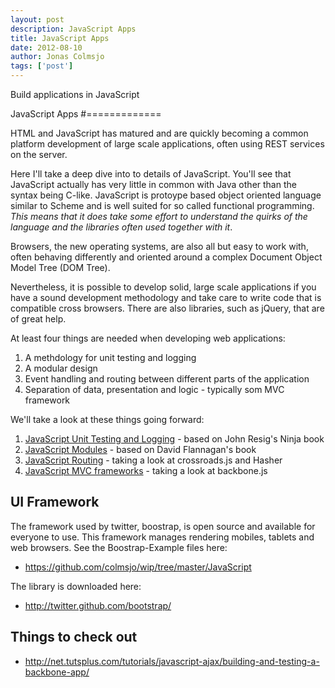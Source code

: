 ```yaml
---
layout: post
description: JavaScript Apps
title: JavaScript Apps
date: 2012-08-10
author: Jonas Colmsjo
tags: ['post']
---
```


Build applications in JavaScript





JavaScript Apps
#=============

HTML and JavaScript has matured and are quickly becoming a common platform development of large scale applications, often using REST services on the server.

Here I'll take a deep dive into to details of JavaScript. You'll see that JavaScript actually has very little in common with Java other than the syntax being  C-like. JavaScript is protoype based object oriented language similar to Scheme and is well suited for so called functional programming. _This means that it does take some effort to understand the quirks of the language and the libraries often used together with it_.

Browsers, the new operating systems, are also all but easy to work with, often behaving differently and oriented around a complex Document Object Model Tree (DOM Tree).

Nevertheless, it is possible to develop solid, large scale applications if you have a sound development methodology and take care to write code that is compatible cross browsers. There are also libraries, such as jQuery, that are of great help.

At least four things are needed when developing web applications:

1. A methdology for unit testing and logging 
1. A modular design
1. Event handling and routing between different parts of the application
1. Separation of data, presentation and logic - typically som MVC framework

We'll take a look at these things going forward:

1. [JavaScript Unit Testing and Logging](JavaScript_Unit_Testing_and_Logging) - based on John Resig's Ninja book
1. [JavaScript Modules](JavaScript_Modules) - based on David Flannagan's book
1. [JavaScript Routing](JavaScript_Routing) - taking a look at crossroads.js and Hasher
1. [JavaScript MVC frameworks](JavaScript_MVC_Framework) - taking a look at backbone.js


## UI Framework

The framework used by twitter, boostrap, is open source and available for everyone to use. This framework manages rendering mobiles, tablets and web browsers. See the Boostrap-Example files here:

* https://github.com/colmsjo/wip/tree/master/JavaScript

The library is downloaded here:

 * http://twitter.github.com/bootstrap/


## Things to check out

* http://net.tutsplus.com/tutorials/javascript-ajax/building-and-testing-a-backbone-app/
